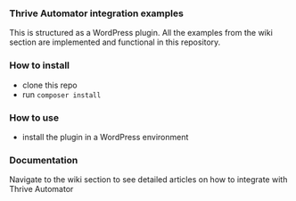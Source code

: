 ### Thrive Automator integration examples
This is structured as a WordPress plugin. All the examples from the wiki section are implemented
and functional in this repository.
### How to install
- clone this repo
- run `composer install`
### How to use
- install the plugin in a WordPress environment
### Documentation
Navigate to the wiki section to see detailed articles on how to integrate with Thrive Automator 

